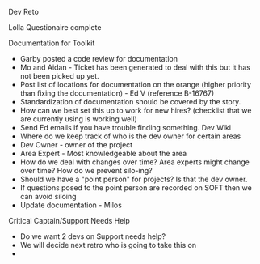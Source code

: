 Dev Reto

Lolla Questionaire complete

Documentation for Toolkit
- Garby posted a code review for documentation
- Mo and Aidan - Ticket has been generated to deal with this but it has not been picked up yet.
- Post list of locations for documentation on the orange (higher priority than fixing the documentation) - Ed V (reference B-16767)
- Standardization of documentation should be covered by the story.
- How can we best set this up to work for new hires? (checklist that we are currently using is working well)
- Send Ed emails if you have trouble finding something. 
Dev Wiki
- Where do we keep track of who is the dev owner for certain areas
- Dev Owner - owner of the project
- Area Expert - Most knowledgeable about the area
- How do we deal with changes over time? Area experts might change over time? How do we prevent silo-ing?
- Should we have a "point person" for projects? Is that the dev owner.
- If questions posed to the point person are recorded on SOFT then we can avoid siloing 
- Update documentation - Milos

Critical Captain/Support Needs Help
- Do we want 2 devs on Support needs help?
- We will decide next retro who is going to take this on
- 
